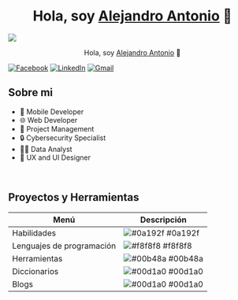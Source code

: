 <div align="center">
<h1 align="center">Hola, soy <a href="">Alejandro Antonio</a> 👋</h1>
</div>
<img src="https://es.pinterest.com/pin/967288826215376314/">
<p align="center">Hola, soy <a href="https://aristi.dev">Alejandro Antonio</a> 👋</p>

[![Facebook](https://img.icons8.com/ios-filled/50/000000/facebook.png)](https://www.facebook.com/alejandro.charun)
[![LinkedIn](https://img.icons8.com/ios-filled/50/000000/linkedin.png)](https://www.linkedin.com/in/alejandro-antonio-de-la-cruz-charun-a7805a21b/)
[![Gmail](https://img.icons8.com/ios-filled/50/000000/gmail.png)](https://mail.google.com)

## Sobre mi

- 📲 Mobile Developer
- 🌐 Web Developer
- 💼 Project Management
- 🔒 Cybersecurity Specialist
- 👨‍💻 Data Analyst
- 🎨 UX and UI Designer

<br>

## Proyectos y Herramientas

| Menú             | Descripción                                                                |
| ----------------- | ------------------------------------------------------------------ |
| Habilidades | ![#0a192f](https://via.placeholder.com/10/0a192f?text=+) #0a192f |
| Lenguajes de programación | ![#f8f8f8](https://via.placeholder.com/10/f8f8f8?text=+) #f8f8f8 |
| Herramientas | ![#00b48a](https://via.placeholder.com/10/00b48a?text=+) #00b48a |
| Diccionarios | ![#00d1a0](https://via.placeholder.com/10/00b48a?text=+) #00d1a0 |
| Blogs | ![#00d1a0](https://via.placeholder.com/10/00b48a?text=+) #00d1a0 |
